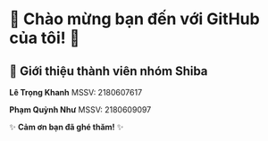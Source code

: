# 🌟 Chào mừng bạn đến với GitHub của tôi! 🌟

## 👤 Giới thiệu thành viên nhóm Shiba

**Lê Trọng Khanh**      MSSV: 2180607617<p>
**Phạm Quỳnh Như**      MSSV: 2180609097<p>

✨ **Cảm ơn bạn đã ghé thăm!** ✨


